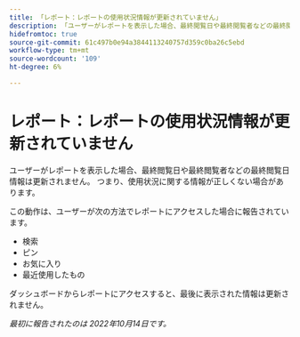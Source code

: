 ```yaml
---
title: 「レポート：レポートの使用状況情報が更新されていません」
description: 「ユーザーがレポートを表示した場合、最終閲覧日や最終閲覧者などの最終閲覧日は更新されません。 つまり、使用状況に関する情報が正しくない可能性があります。」
hidefromtoc: true
source-git-commit: 61c497b0e94a3844113240757d359c0ba26c5ebd
workflow-type: tm+mt
source-wordcount: '109'
ht-degree: 6%

---
```



# レポート：レポートの使用状況情報が更新されていません

ユーザーがレポートを表示した場合、最終閲覧日や最終閲覧者などの最終閲覧日情報は更新されません。 つまり、使用状況に関する情報が正しくない場合があります。

この動作は、ユーザーが次の方法でレポートにアクセスした場合に報告されています。

* 検索
* ピン
* お気に入り
* 最近使用したもの

ダッシュボードからレポートにアクセスすると、最後に表示された情報は更新されません。

_最初に報告されたのは 2022年10月14日です。_

